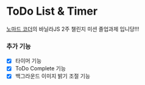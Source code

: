 # ToDo List & Timer

[노마드 코더](https://nomadcoders.co/)의 바닐라JS 2주 챌린지 미션 졸업과제 입니당!!!

### 추가 기능

-   [x] 타이머 기능
-   [x] ToDo Complete 기능
-   [x] 백그라운드 이미지 밝기 조절 기능
